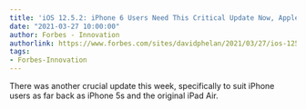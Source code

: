 ```yaml
---
title: 'iOS 12.5.2: iPhone 6 Users Need This Critical Update Now, Apple Recommends'
date: "2021-03-27 10:00:00"
author: Forbes - Innovation
authorlink: https://www.forbes.com/sites/davidphelan/2021/03/27/ios-1252-iphone-6-users-need-this-critical-update-now-apple-recommends-urgent-security-update-iphone-5s/
tags:
- Forbes-Innovation
---
```

There was another crucial update this week, specifically to suit iPhone users as far back as iPhone 5s and the original iPad Air.